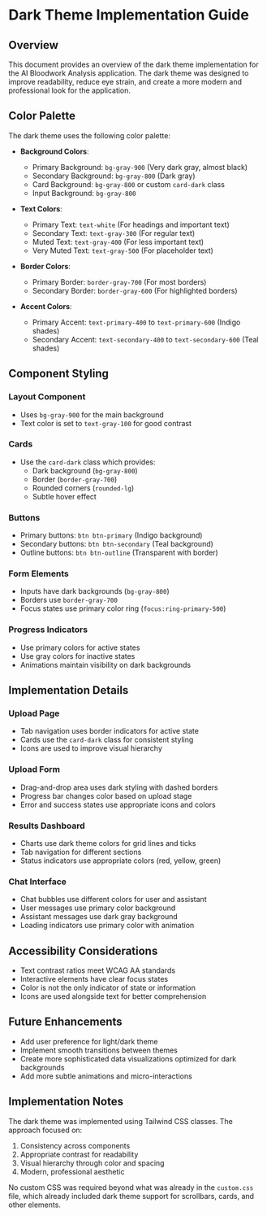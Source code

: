 # Dark Theme Implementation Guide

## Overview

This document provides an overview of the dark theme implementation for the AI Bloodwork Analysis application. The dark theme was designed to improve readability, reduce eye strain, and create a more modern and professional look for the application.

## Color Palette

The dark theme uses the following color palette:

- **Background Colors**:
  - Primary Background: `bg-gray-900` (Very dark gray, almost black)
  - Secondary Background: `bg-gray-800` (Dark gray)
  - Card Background: `bg-gray-800` or custom `card-dark` class
  - Input Background: `bg-gray-800`

- **Text Colors**:
  - Primary Text: `text-white` (For headings and important text)
  - Secondary Text: `text-gray-300` (For regular text)
  - Muted Text: `text-gray-400` (For less important text)
  - Very Muted Text: `text-gray-500` (For placeholder text)

- **Border Colors**:
  - Primary Border: `border-gray-700` (For most borders)
  - Secondary Border: `border-gray-600` (For highlighted borders)

- **Accent Colors**:
  - Primary Accent: `text-primary-400` to `text-primary-600` (Indigo shades)
  - Secondary Accent: `text-secondary-400` to `text-secondary-600` (Teal shades)

## Component Styling

### Layout Component
- Uses `bg-gray-900` for the main background
- Text color is set to `text-gray-100` for good contrast

### Cards
- Use the `card-dark` class which provides:
  - Dark background (`bg-gray-800`)
  - Border (`border-gray-700`)
  - Rounded corners (`rounded-lg`)
  - Subtle hover effect

### Buttons
- Primary buttons: `btn btn-primary` (Indigo background)
- Secondary buttons: `btn btn-secondary` (Teal background)
- Outline buttons: `btn btn-outline` (Transparent with border)

### Form Elements
- Inputs have dark backgrounds (`bg-gray-800`)
- Borders use `border-gray-700`
- Focus states use primary color ring (`focus:ring-primary-500`)

### Progress Indicators
- Use primary colors for active states
- Use gray colors for inactive states
- Animations maintain visibility on dark backgrounds

## Implementation Details

### Upload Page
- Tab navigation uses border indicators for active state
- Cards use the `card-dark` class for consistent styling
- Icons are used to improve visual hierarchy

### Upload Form
- Drag-and-drop area uses dark styling with dashed borders
- Progress bar changes color based on upload stage
- Error and success states use appropriate icons and colors

### Results Dashboard
- Charts use dark theme colors for grid lines and ticks
- Tab navigation for different sections
- Status indicators use appropriate colors (red, yellow, green)

### Chat Interface
- Chat bubbles use different colors for user and assistant
- User messages use primary color background
- Assistant messages use dark gray background
- Loading indicators use primary color with animation

## Accessibility Considerations

- Text contrast ratios meet WCAG AA standards
- Interactive elements have clear focus states
- Color is not the only indicator of state or information
- Icons are used alongside text for better comprehension

## Future Enhancements

- Add user preference for light/dark theme
- Implement smooth transitions between themes
- Create more sophisticated data visualizations optimized for dark backgrounds
- Add more subtle animations and micro-interactions

## Implementation Notes

The dark theme was implemented using Tailwind CSS classes. The approach focused on:

1. Consistency across components
2. Appropriate contrast for readability
3. Visual hierarchy through color and spacing
4. Modern, professional aesthetic

No custom CSS was required beyond what was already in the `custom.css` file, which already included dark theme support for scrollbars, cards, and other elements. 